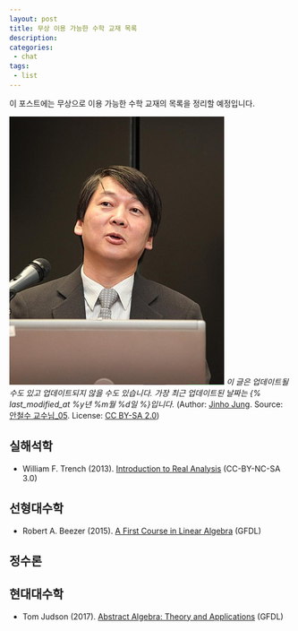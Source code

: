 ```yaml
---
layout: post
title: 무상 이용 가능한 수학 교재 목록
description:
categories:
 - chat
tags:
 - list
---
```


이 포스트에는 무상으로 이용 가능한 수학 교재의 목록을 정리할 예정입니다.

![안철수](/assets/images/384px-Ahn_Cheol-Soo.jpg)
*이 글은 업데이트될 수도 있고 업데이트되지 않을 수도 있습니다. 가장 최근 업데이트된 날짜는 {% last_modified_at %y년 %m월 %d일 %}입니다.* (Author: [Jinho Jung](https://www.flickr.com/photos/phploveme/). Source: [안철수 교수님_05](https://www.flickr.com/photos/phploveme/5098681912/). License: [CC BY-SA 2.0](https://creativecommons.org/licenses/by-sa/2.0/))

## 실해석학
- William F. Trench (2013). [Introduction to Real Analysis](https://digitalcommons.trinity.edu/mono/7/) (CC-BY-NC-SA 3.0)

## 선형대수학
- Robert A. Beezer (2015). [A First Course in Linear Algebra](http://linear.pugetsound.edu/) (GFDL)

## 정수론


## 현대대수학
- Tom Judson (2017). [Abstract Algebra: Theory and Applications](http://abstract.ups.edu/) (GFDL)
